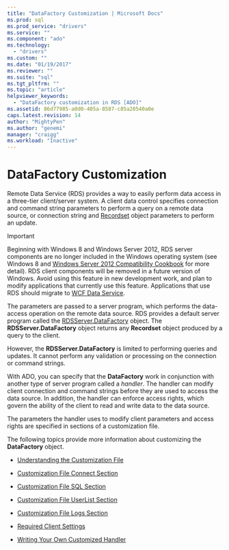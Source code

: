 ```yaml
---
title: "DataFactory Customization | Microsoft Docs"
ms.prod: sql
ms.prod_service: "drivers"
ms.service: ""
ms.component: "ado"
ms.technology:
  - "drivers"
ms.custom: ""
ms.date: "01/19/2017"
ms.reviewer: ""
ms.suite: "sql"
ms.tgt_pltfrm: ""
ms.topic: "article"
helpviewer_keywords: 
  - "DataFactory customization in RDS [ADO]"
ms.assetid: 86d77985-a0d0-405a-8587-c85a20540a0e
caps.latest.revision: 14
author: "MightyPen"
ms.author: "genemi"
manager: "craigg"
ms.workload: "Inactive"
---
```

# DataFactory Customization
Remote Data Service (RDS) provides a way to easily perform data access in a three-tier client/server system. A client data control specifies connection and command string parameters to perform a query on a remote data source, or connection string and [Recordset](../../../ado/reference/ado-api/recordset-object-ado.md) object parameters to perform an update.  
  
> [!IMPORTANT]
>  Beginning with Windows 8 and Windows Server 2012, RDS server components are no longer included in the Windows operating system (see Windows 8 and [Windows Server 2012 Compatibility Cookbook](https://www.microsoft.com/en-us/download/details.aspx?id=27416) for more detail). RDS client components will be removed in a future version of Windows. Avoid using this feature in new development work, and plan to modify applications that currently use this feature. Applications that use RDS should migrate to [WCF Data Service](http://go.microsoft.com/fwlink/?LinkId=199565).  
  
 The parameters are passed to a server program, which performs the data-access operation on the remote data source. RDS provides a default server program called the [RDSServer.DataFactory](../../../ado/reference/rds-api/datafactory-object-rdsserver.md) object. The **RDSServer.DataFactory** object returns any **Recordset** object produced by a query to the client.  
  
 However, the **RDSServer.DataFactory** is limited to performing queries and updates. It cannot perform any validation or processing on the connection or command strings.  
  
 With ADO, you can specify that the **DataFactory** work in conjunction with another type of server program called a *handler*. The handler can modify client connection and command strings before they are used to access the data source. In addition, the handler can enforce access rights, which govern the ability of the client to read and write data to the data source.  
  
 The parameters the handler uses to modify client parameters and access rights are specified in sections of a customization file.  
  
 The following topics provide more information about customizing the **DataFactory** object.  
  
-   [Understanding the Customization File](../../../ado/guide/remote-data-service/understanding-the-customization-file.md)  
  
-   [Customization File Connect Section](../../../ado/guide/remote-data-service/customization-file-connect-section.md)  
  
-   [Customization File SQL Section](../../../ado/guide/remote-data-service/customization-file-sql-section.md)  
  
-   [Customization File UserList Section](../../../ado/guide/remote-data-service/customization-file-userlist-section.md)  
  
-   [Customization File Logs Section](../../../ado/guide/remote-data-service/customization-file-logs-section.md)  
  
-   [Required Client Settings](../../../ado/guide/remote-data-service/required-client-settings.md)  
  
-   [Writing Your Own Customized Handler](../../../ado/guide/remote-data-service/writing-your-own-customized-handler.md)


